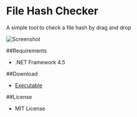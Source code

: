﻿File Hash Checker
=================

A simple tool to check a file hash by drag and drop

![Screenshot](https://github.com/emoacht/FileHashChecker/blob/master/filehashchecker.png)

##Requirements

 * .NET Framework 4.5

##Download

 - [Executable](https://github.com/emoacht/FileHashChecker/releases/download/1.0.0/FileHashChecker100.zip)

##License

 - MIT License
